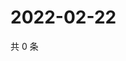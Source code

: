 # 2022-02-22

共 0 条

<!-- BEGIN WEIBO -->
<!-- 最后更新时间 Tue Feb 22 2022 04:01:23 GMT+0800 (China Standard Time) -->

<!-- END WEIBO -->
